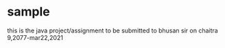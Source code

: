 # sample
this is the java project/assignment to be submitted to bhusan sir on chaitra 9,2077-mar22,2021

